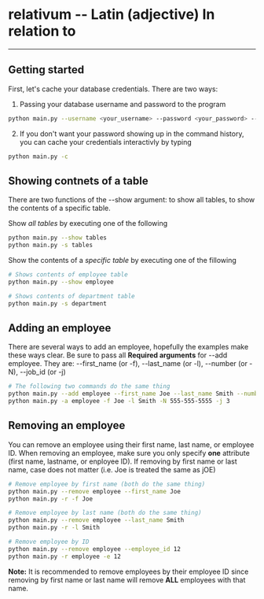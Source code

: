 # relativum -- Latin (adjective) In relation to
------------------------------------------------

## Getting started

First, let's cache your database credentials. There are two ways:

1. Passing your database username and password to the program
```bash
python main.py --username <your_username> --password <your_password> --cache
```

2. If you don't want your password showing up in the command history, you can cache your credentials interactivly by typing
```bash
python main.py -c
```

## Showing contnets of a table

There are two functions of the --show argument: to show all tables, to show the contents of a specific table.

Show *all tables* by executing one of the following
```bash
python main.py --show tables
python main.py -s tables
```

Show the contents of a *specific table* by executing one of the fillowing
```bash
# Shows contents of employee table
python main.py --show employee

# Shows contents of department table
python main.py -s department
```

## Adding an employee

There are several ways to add an employee, hopefully the examples make these ways clear. Be sure to pass all
**Required arguments** for --add employee. They are: --first_name (or -f), --last_name (or -l), --number (or -N), --job_id (or -j)

```bash
# The following two commands do the same thing
python main.py --add employee --first_name Joe --last_name Smith --number 555-555-5555 --job_id 3
python main.py -a employee -f Joe -l Smith -N 555-555-5555 -j 3
```

## Removing an employee

You can remove an employee using their first name, last name, or employee ID. When removing an employee, make sure you only specify **one** attribute (first name, lastname, or enployee ID). If removing by first name or last name, case does not matter (i.e. Joe is treated the same as jOE)
```bash
# Remove employee by first name (both do the same thing)
python main.py --remove employee --first_name Joe
python main.py -r -f Joe

# Remove employee by last name (both do the same thing)
python main.py --remove employee --last_name Smith
python main.py -r -l Smith

# Remove employee by ID
python main.py --remove employee --employee_id 12
python main.py -r employee -e 12
```
**Note:** It is recommended to remove employees by their employee ID since removing by first name or last name will remove **ALL** employees with that name.
